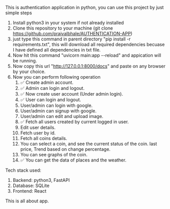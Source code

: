 This is authentication application in python, you can use this project by just simple steps

1. Install python3 in your system if not already installed
2. Clone this repository to your machine (git clone https://github.com/prajvalbhale/AUTHENTICATION-APP)
3. just type this command in parent directory "pip install -r requirements.txt", this will download all required dependencies becuase I have defined all dependencies in txt file.
4. Now hit this command "uvicorn main:app --reload" and appication will be running.
5. Now copy this url "http://127.0.0.1:8000/docs" and paste on any browser by your choice.
6. Now you can perform following operation
     01. ✅ Create admin account.
     02. ✅ Admin can login and logout.
     03. ✅ Now create user account (Under admin login).
     04. ✅ User can login and logout.
     05. User/admin can login with google.
     06. User/admin can signup with google.
     07. User/admin can edit and upload image.
     08. ✅ Fetch all users created by current logged in user.
     09. Edit user details.
     10. Fetch user by id.
     11. Fetch all coins details.
     12. You can select a coin, and see the current status of the coin. last price, Trend based on change percentage.
     13. You can see graphs of the coin.
     14. ✅ You can get the data of places and the weather.
  
Tech stack used:
  1. Backend: python3, FastAPI
  2. Database: SQLite
  3. Frontend: React


This is all about app.
